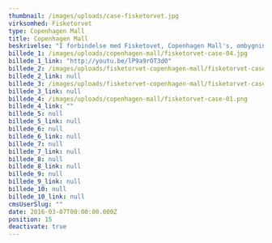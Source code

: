 ```yaml
---
thumbnail: /images/uploads/case-fisketorvet.jpg
virksomhed: Fisketorvet
type: Copenhagen Mall
title: Copenhagen Mall
beskrivelse: "I forbindelse med Fisketovet, Copenhagen Mall's, ombygning skulle hovedindgangen, der hvert år passeres af 8 mio. besøgende, erstattes af en 30 m. lang tunnel, som skulle fungere som midlertidig indgang gennem centerets cykelkælder. Vores opgave var derfor at sikre, at den midlertidige indgang blev en oplevelse fremfor et irritationsmoment for de mange besøgende. Løsningen blev en spektakulær oplevelsestunnel hvor Fisketorvet – Copenhagen Mall - København, byens broer og alle sanser kom i spil via unikke illustrationer og audioinstallationer. Løsningen vandt Bronze i Craft kategorien \"Illustration\" til Creative Circle Awards 2013."
billede_1: /images/uploads/copenhagen-mall/fisketorvet-case-04.jpg
billede_1_link: "http://youtu.be/lP9a9rOT3d0"
billede_2: /images/uploads/fisketorvet-copenhagen-mall/fisketorvet-case-02.jpg
billede_2_link: null
billede_3: /images/uploads/fisketorvet-copenhagen-mall/fisketorvet-case-03.png
billede_3_link: null
billede_4: /images/uploads/copenhagen-mall/fisketorvet-case-01.png
billede_4_link: ""
billede_5: null
billede_5_link: null
billede_6: null
billede_6_link: null
billede_7: null
billede_7_link: null
billede_8: null
billede_8_link: null
billede_9: null
billede_9_link: null
billede_10: null
billede_10_link: null
cmsUserSlug: ""
date: 2016-03-07T00:00:00.000Z
position: 15
deactivate: true
---
```


